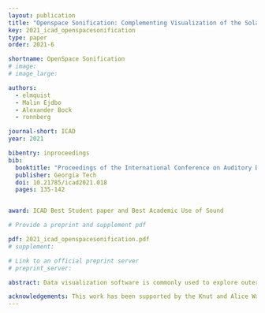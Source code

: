 ```yaml
---
layout: publication
title: "Openspace Sonification: Complementing Visualization of the Solar System with Sound"
key: 2021_icad_openspacesonification
type: paper
order: 2021-6

shortname: OpenSpace Sonification
# image: 
# image_large: 

authors:
  - elmquist
  - Malin Ejdbo
  - Alexander Bock
  - ronnberg

journal-short: ICAD
year: 2021

bibentry: inproceedings
bib:
  booktitle: "Proceedings of the International Conference on Auditory Display"
  publisher: Georgia Tech
  doi: 10.21785/icad2021.018
  pages: 135-142


award: ICAD Best Student paper and Best Academic Use of Sound

# Provide a preprint and supplement pdf

pdf: 2021_icad_openspacesonification.pdf
# supplement:

# Link to an official preprint server
# preprint_server: 

abstract: Data visualization software is commonly used to explore outer space in a planetarium environment, where the visuals of the software is typically accompanied with a narrator and supplementary background music. By letting sound take a bigger role in these kinds of presentations, a more informative and immersive experience can be achieved. The aim of the present study was to explore how sonification can be used as a complement to the visualization software OpenSpace to convey information about the Solar System, as well as increasing the perceived immersiveness for the audience in a planetarium environment. This was investigated by implementing a sonification that conveyed planetary properties, such as the size and orbital period of a planet, by mapping this data to sonification parameters. With a user-centered approach, the sonification was designed iteratively and evaluated in both an online and planetarium environment. The results of the evaluations show that the participants found the sonification informative and interesting, which suggest that sonification can be beneficially used as a complement to visualization in a planetarium environment.

acknowledgements: This work has been supported by the Knut and Alice Wallenberg Foundation (Grant KAW 2019.0024)
---
```

